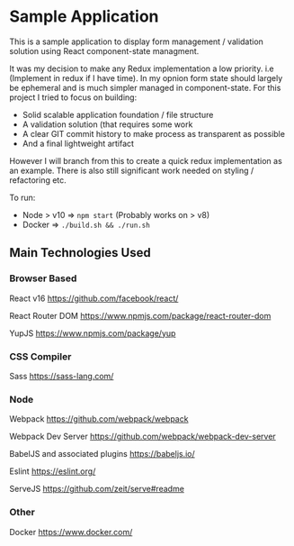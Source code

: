 # Sample Application

This is a sample application to display form management / validation solution using React component-state managment.

It was my decision to make any Redux implementation a low priority. i.e (Implement in redux if I have time). 
In my opnion form state should largely be ephemeral and is much simpler managed in component-state. For this project I tried to focus on building:

  - Solid scalable application foundation / file structure
  - A validation solution (that requires some work
  - A clear GIT commit history to make process as transparent as possible
  - And a final lightweight artifact

However I will branch from this to create a quick redux implementation as an example.
There is also still significant work needed on styling / refactoring etc. 

To run:
  - Node > v10 => `npm start` (Probably works on > v8)
  - Docker => `./build.sh && ./run.sh`

## Main Technologies Used
### Browser Based

React v16
https://github.com/facebook/react/

React Router DOM
https://www.npmjs.com/package/react-router-dom

YupJS 
https://www.npmjs.com/package/yup

### CSS Compiler
Sass
https://sass-lang.com/

### Node
Webpack
https://github.com/webpack/webpack

Webpack Dev Server
https://github.com/webpack/webpack-dev-server

BabelJS and associated plugins
https://babeljs.io/

Eslint
https://eslint.org/

ServeJS
https://github.com/zeit/serve#readme

### Other 
Docker
https://www.docker.com/

